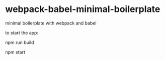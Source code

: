 # webpack-babel-minimal-boilerplate

minimal boilerplate with webpack and babel

to start the app:

npm run build

npm start
